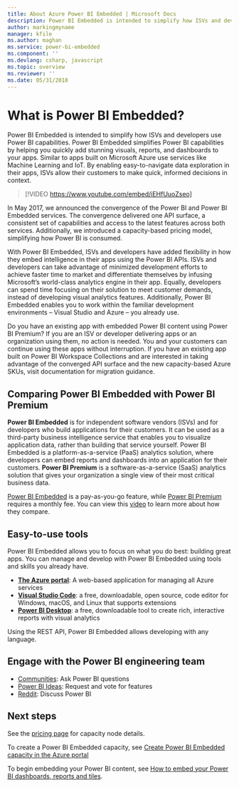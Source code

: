 ```yaml
---
title: About Azure Power BI Embedded | Microsoft Docs
description: Power BI Embedded is intended to simplify how ISVs and developers use Power BI capabilities, helping them quickly add stunning visuals, reports and dashboards into their apps.
author: markingmyname
manager: kfile
ms.author: maghan
ms.service: power-bi-embedded
ms.component: ''
ms.devlang: csharp, javascript
ms.topic: overview
ms.reviewer: ''
ms.date: 05/31/2018
---
```


# What is Power BI Embedded?

Power BI Embedded is intended to simplify how ISVs and developers use Power BI capabilities. Power BI Embedded simplifies Power BI capabilities by helping you quickly add stunning visuals, reports, and dashboards to your apps. Similar to apps built on Microsoft Azure use services like Machine Learning and IoT. By enabling easy-to-navigate data exploration in their apps, ISVs allow their customers to make quick, informed decisions in context.

> [!VIDEO https://www.youtube.com/embed/iEHfUuoZseo]

In May 2017, we announced the convergence of the Power BI and Power BI Embedded services. The convergence delivered one API surface, a consistent set of capabilities and access to the latest features across both services. Additionally, we introduced a capacity-based pricing model, simplifying how Power BI is consumed.

With Power BI Embedded, ISVs and developers have added flexibility in how they embed intelligence in their apps using the Power BI APIs. ISVs and developers can take advantage of minimized development efforts to achieve faster time to market and differentiate themselves by infusing Microsoft’s world-class analytics engine in their app. Equally, developers can spend time focusing on their solution to meet customer demands, instead of developing visual analytics features. Additionally, Power BI Embedded enables you to work within the familiar development environments – Visual Studio and Azure – you already use.

Do you have an existing app with embedded Power BI content using Power BI Premium? If you are an ISV or developer delivering apps or an organization using them, no action is needed. You and your customers can continue using these apps without interruption. If you have an existing app built on Power BI Workspace Collections and are interested in taking advantage of the converged API surface and the new capacity-based Azure SKUs, visit documentation for migration guidance.

## Comparing Power BI Embedded with Power BI Premium

**Power BI Embedded** is for independent software vendors (ISVs) and for developers who build applications for their customers. It can be used as a third-party business intelligence service that enables you to visualize application data, rather than building that service yourself. Power BI Embedded is a platform-as-a-service (PaaS) analytics solution, where developers can embed reports and dashboards into an application for their customers. **Power BI Premium** is a software-as-a-service (SaaS) analytics solution that gives your organization a single view of their most critical business data. 

[Power BI Embedded](https://azure.microsoft.com/en-us/pricing/details/power-bi-embedded/)  is a pay-as-you-go feature, while [Power BI Premium](https://powerbi.microsoft.com/en-us/calculator/) requires a monthly fee. You can view this [video](https://www.youtube.com/watch?v=0y2oJikC6Xc&t=0s&list=PLv2BtOtLblH1dQPV49Ni12olDcUoW-GEl&index=3) to learn more about how they compare.

## Easy-to-use tools

Power BI Embedded allows you to focus on what you do best: building great apps. You can manage and develop with Power BI Embedded using tools and skills you already have.

* [**The Azure portal**](https://portal.azure.com/): A web-based application for managing all Azure services
* [**Visual Studio Code**](https://code.visualstudio.com/docs): a free, downloadable, open source, code editor for Windows, macOS, and Linux that supports extensions
* [**Power BI Desktop**](https://powerbi.microsoft.com/desktop/): a free, downloadable tool to create rich, interactive reports with visual analytics

Using the REST API, Power BI Embedded allows developing with any language.

## Engage with the Power BI engineering team

* [Communities](https://community.powerbi.com/): Ask Power BI questions
* [Power BI Ideas](https://ideas.powerbi.com): Request and vote for features
* [Reddit](https://www.reddit.com/r/PowerBI/): Discuss Power BI

## Next steps

See the [pricing page](https://azure.microsoft.com/pricing/details/power-bi-embedded/) for capacity node details.

To create a Power BI Embedded capacity, see [Create Power BI Embedded capacity in the Azure portal](create-capacity.md)

To begin embedding your Power BI content, see [How to embed your Power BI dashboards, reports and tiles](https://powerbi.microsoft.com/documentation/powerbi-developer-embedding-content/).
